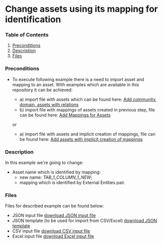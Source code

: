 # Change assets using its mapping for identification

### Table of Contents  
1. [Preconditions](#preconditions)  
1. [Description](#description)
1. [Files](#files)


<a name="preconditions"></a>
### Preconditions
- To execute following example there is a need to import asset and mapping to an asset.
With examples which are available in this repository it can be achieved:

    - a) import file with assets which can be found here: [Add community, domain, assets with relations](../add-community-domain-with-tables-columns/README.md)
    - b) import file with mappings of assets created in previous step, file can be found here: [Add Mappings for Assets](../add-mappings-for-assets/README.md)
    
    or
    - a) import file with assets and implicit creation of mappings, file can be found here: [Add assets with implicit creation of mappings](../add-assets-with-implicit-mappings/README.md)


<a name="description"></a>
### Description
In this example we're going to change:
- Asset name which is identified by mapping:
    - new name: _TAB_1_COLUMN_1_NEW_;
    - mapping which is identified by External Entities pair.
 

<a name="files"></a>    
### Files
Files for described example can be found below:

- JSON input file [download JSON input file](modify-asset-using-mapping.json)
- JSON template (to be used for import from CSV/Excel) [download JSON template](modify-asset-using-mapping-template.json)
- CSV input file [download CSV input file](modify-asset-using-mapping.csv)
- Excel input file [download Excel input file](modify-asset-using-mapping.xlsx)
